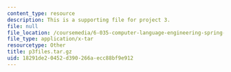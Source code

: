 ```yaml
---
content_type: resource
description: This is a supporting file for project 3.
file: null
file_location: /coursemedia/6-035-computer-language-engineering-spring-2010/18291de20452d390266aecc88bf9e912_p3files.tar.gz
file_type: application/x-tar
resourcetype: Other
title: p3files.tar.gz
uid: 18291de2-0452-d390-266a-ecc88bf9e912
---
```

